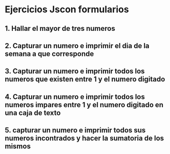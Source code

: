 # Ejercicios Jscon formularios

## 1. Hallar el mayor de tres numeros

## 2. Capturar un numero e imprimir el dia de la semana a que corresponde

## 3. Capturar un numero e imprimir todos los numeros que existen entre 1 y el numero digitado

## 4. Capturar un numero e imprimir todos los numeros impares entre 1 y el numero digitado en una caja de texto

## 5. capturar un numero e imprimir todos sus numeros incontrados y hacer la sumatoria de los mismos